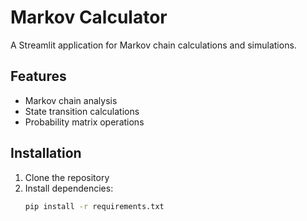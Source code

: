 # Markov Calculator

A Streamlit application for Markov chain calculations and simulations.

## Features
- Markov chain analysis
- State transition calculations
- Probability matrix operations

## Installation

1. Clone the repository
2. Install dependencies:
   ```bash
   pip install -r requirements.txt